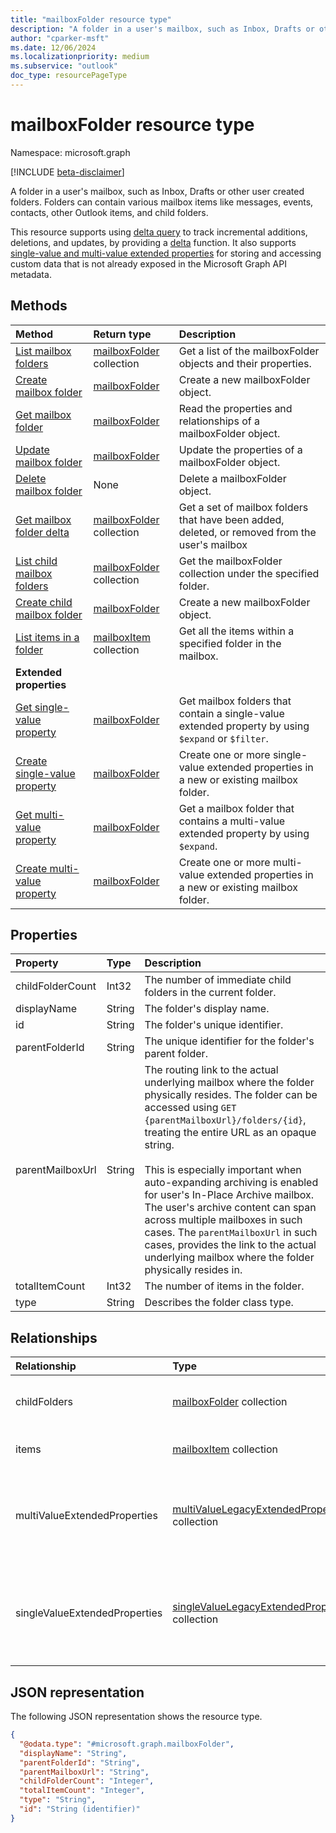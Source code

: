 ```yaml
---
title: "mailboxFolder resource type"
description: "A folder in a user's mailbox, such as Inbox, Drafts or other user created folders."
author: "cparker-msft"
ms.date: 12/06/2024
ms.localizationpriority: medium
ms.subservice: "outlook"
doc_type: resourcePageType
---
```


# mailboxFolder resource type

Namespace: microsoft.graph

[!INCLUDE [beta-disclaimer](../../includes/beta-disclaimer.md)]

A folder in a user's mailbox, such as Inbox, Drafts or other user created folders. Folders can contain various mailbox items like messages, events, contacts, 
other Outlook items, and child folders.

This resource supports using [delta query](https://docs.microsoft.com/en-us/graph/delta-query-overview) to track incremental additions, deletions, and updates,
by providing a [delta](../api/mailboxfolder-delta.md) function. It also supports [single-value and multi-value extended properties](https://learn.microsoft.com/en-us/graph/api/resources/extended-properties-overview?view=graph-rest-1.0) for storing and accessing custom data that is not already exposed in the Microsoft Graph API metadata.

## Methods
|Method|Return type|Description|
|:---|:---|:---|
|[List mailbox folders](../api/mailbox-list-folders.md)|[mailboxFolder](../resources/mailboxfolder.md) collection|Get a list of the mailboxFolder objects and their properties.|
|[Create mailbox folder](../api/mailbox-post-folders.md)|[mailboxFolder](../resources/mailboxfolder.md)|Create a new mailboxFolder object.|
|[Get mailbox folder](../api/mailboxfolder-get.md)|[mailboxFolder](../resources/mailboxfolder.md)|Read the properties and relationships of a mailboxFolder object.|
|[Update mailbox folder](../api/mailboxfolder-update.md)|[mailboxFolder](../resources/mailboxfolder.md)|Update the properties of a mailboxFolder object.|
|[Delete mailbox folder](../api/mailbox-delete-folders.md)|None|Delete a mailboxFolder object.|
|[Get mailbox folder delta](../api/mailboxfolder-delta.md)|[mailboxFolder](../resources/mailboxfolder.md) collection|Get a set of mailbox folders that have been added, deleted, or removed from the user's mailbox|
|[List child mailbox folders](../api/mailboxfolder-list-childfolders.md)|[mailboxFolder](../resources/mailboxfolder.md) collection|Get the mailboxFolder collection under the specified folder.|
|[Create child mailbox folder](../api/mailboxfolder-post-childfolders.md)|[mailboxFolder](../resources/mailboxfolder.md)|Create a new mailboxFolder object.|
|[List items in a folder](../api/mailboxfolder-list-items.md)|[mailboxItem](../resources/mailboxitem.md) collection|Get all the items within a specified folder in the mailbox.|
|**Extended properties**| | |
|[Get single-value property](../api/singlevaluelegacyextendedproperty-get.md)|[mailboxFolder](../resources/mailboxfolder.md)|Get mailbox folders that contain a single-value extended property by using `$expand` or `$filter`.|
|[Create single-value property](../api/singlevaluelegacyextendedproperty-post-singlevalueextendedproperties.md)|[mailboxFolder](../resources/mailboxfolder.md)|Create one or more single-value extended properties in a new or existing mailbox folder.|
|[Get multi-value property](../api/multivaluelegacyextendedproperty-get.md)|[mailboxFolder](../resources/mailboxfolder.md)|Get a mailbox folder that contains a multi-value extended property by using `$expand`.|
|[Create multi-value property](../api/multivaluelegacyextendedproperty-post-multivalueextendedproperties.md)|[mailboxFolder](../resources/mailboxfolder.md)|Create one or more multi-value extended properties in a new or existing mailbox folder.|

## Properties
|Property|Type|Description|
|:---|:---|:---|
|childFolderCount|Int32|The number of immediate child folders in the current folder.|
|displayName|String|The folder's display name.|
|id|String|The folder's unique identifier.|
|parentFolderId|String|The unique identifier for the folder's parent folder.|
|parentMailboxUrl|String|The routing link to the actual underlying mailbox where the folder physically resides. The folder can be accessed using `GET {parentMailboxUrl}/folders/{id}`, treating the entire URL as an opaque string. <br><br> This is especially important when auto-expanding archiving is enabled for user's In-Place Archive mailbox. The user's archive content can span across multiple mailboxes in such cases. The `parentMailboxUrl` in such cases, provides the link to the actual underlying mailbox where the folder physically resides in.|
|totalItemCount|Int32|The number of items in the folder.|
|type|String|Describes the folder class type.|

## Relationships
|Relationship|Type|Description|
|:---|:---|:---|
|childFolders|[mailboxFolder](../resources/mailboxfolder.md) collection|The collection of child folders in the folder.|
|items|[mailboxItem](../resources/mailboxitem.md) collection|The collection of items in the folder.|
|multiValueExtendedProperties|[multiValueLegacyExtendedProperty](../resources/multivaluelegacyextendedproperty.md) collection|The collection of multi-value extended properties defined for the mailboxFolder|
|singleValueExtendedProperties|[singleValueLegacyExtendedProperty](../resources/singlevaluelegacyextendedproperty.md) collection|The collection of single-value extended properties defined for the mailboxFolder.|

## JSON representation
The following JSON representation shows the resource type.
<!-- {
  "blockType": "resource",
  "keyProperty": "id",
  "@odata.type": "microsoft.graph.mailboxFolder",
  "openType": false
}
-->
``` json
{
  "@odata.type": "#microsoft.graph.mailboxFolder",
  "displayName": "String",
  "parentFolderId": "String",
  "parentMailboxUrl": "String",
  "childFolderCount": "Integer",
  "totalItemCount": "Integer",
  "type": "String",
  "id": "String (identifier)"
}
```
